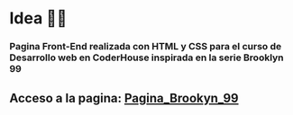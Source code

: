 # Idea 👨‍💻
### Pagina Front-End realizada con HTML y CSS para el curso de Desarrollo web en CoderHouse inspirada en la serie Brooklyn 99
## Acceso a la pagina: [Pagina_Brookyn_99](https://lucascristin23.github.io/Idea-comisaria-de-una-serie-Lucas-Cristin-/)
